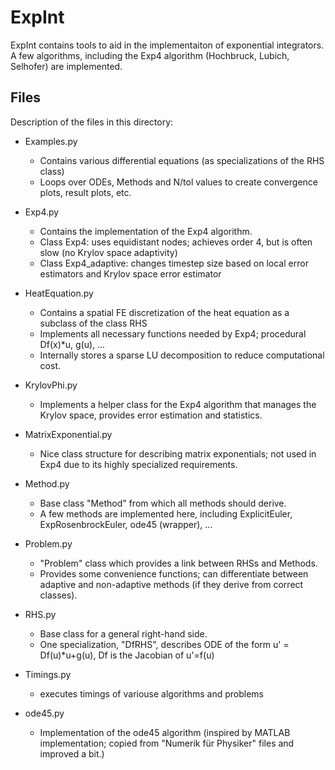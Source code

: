 # ExpInt

ExpInt contains tools to aid in the implementaiton of exponential integrators.
A few algorithms, including the Exp4 algorithm (Hochbruck, Lubich, Selhofer) are implemented.

## Files
Description of the files in this directory:

* Examples.py
   * Contains various differential equations (as specializations of the RHS class)
   * Loops over ODEs, Methods and N/tol values to create convergence plots, result plots, etc.
    
* Exp4.py
   * Contains the implementation of the Exp4 algorithm.
   * Class Exp4: uses equidistant nodes; achieves order 4, but is often slow (no Krylov space adaptivity)
   * Class Exp4_adaptive: changes timestep size based on local error estimators and Krylov space error estimator
    
* HeatEquation.py
   * Contains a spatial FE discretization of the heat equation as a subclass of the class RHS
   * Implements all necessary functions needed by Exp4; procedural Df(x)*u, g(u), ...
   * Internally stores a sparse LU decomposition to reduce computational cost.
    
* KrylovPhi.py
   * Implements a helper class for the Exp4 algorithm that manages the Krylov space, provides error estimation and statistics.
    
* MatrixExponential.py
   * Nice class structure for describing matrix exponentials; not used in Exp4 due to its highly specialized requirements.
    
* Method.py
   * Base class "Method" from which all methods should derive.
   * A few methods are implemented here, including ExplicitEuler, ExpRosenbrockEuler, ode45 (wrapper), ...
    
* Problem.py
   * "Problem" class which provides a link between RHSs and Methods.
   * Provides some convenience functions; can differentiate between adaptive and non-adaptive methods (if they derive from correct classes).
    
* RHS.py
   * Base class for a general right-hand side.
   * One specialization, "DfRHS", describes ODE of the form u' = Df(u)*u+g(u), Df is the Jacobian of u'=f(u)
    
* Timings.py
   * executes timings of variouse algorithms and problems
     
* ode45.py
   * Implementation of the ode45 algorithm (inspired by MATLAB implementation; copied from "Numerik für Physiker" files and improved a bit.)

